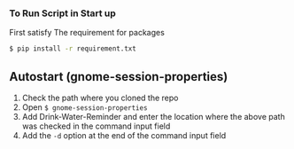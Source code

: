 ### To Run Script in Start up

<p>First satisfy The requirement for packages</p>

``` bash
$ pip install -r requirement.txt
```

## Autostart (gnome-session-properties)

1. Check the path where you cloned the repo
2. Open `$ gnome-session-properties`
3. Add Drink-Water-Reminder and enter the location where the above path was checked in the command input field
4. Add the `-d` option at the end of the command input field

